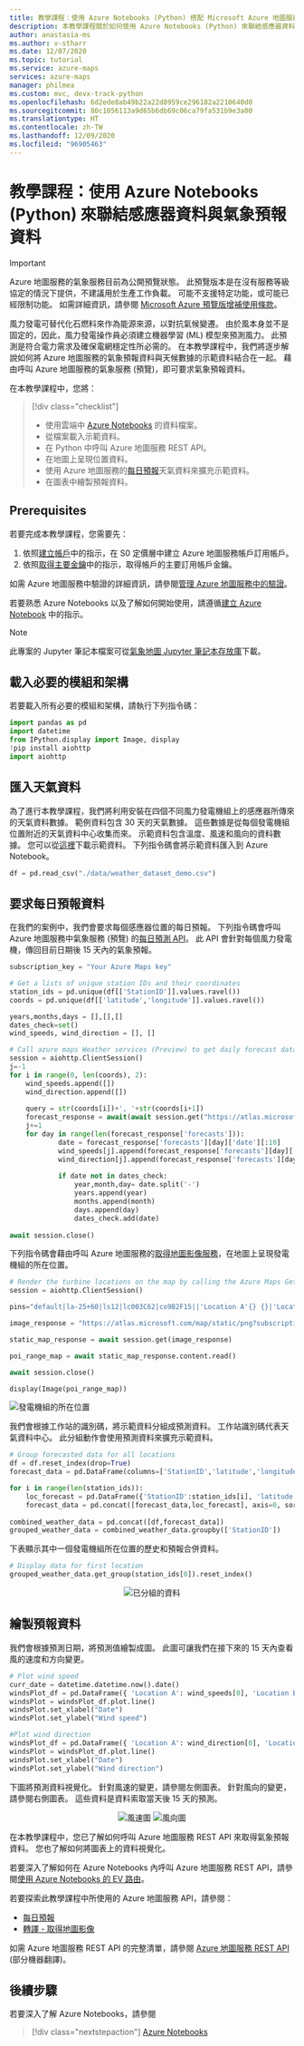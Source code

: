 ```yaml
---
title: 教學課程：使用 Azure Notebooks (Python) 搭配 Microsoft Azure 地圖服務來聯結感應器資料與氣象預報資料
description: 本教學課程關於如何使用 Azure Notebooks (Python) 來聯結感應器資料與得自 Microsoft Azure 地圖服務氣象服務的氣象預報資料。
author: anastasia-ms
ms.author: v-stharr
ms.date: 12/07/2020
ms.topic: tutorial
ms.service: azure-maps
services: azure-maps
manager: philmea
ms.custom: mvc, devx-track-python
ms.openlocfilehash: 6d2ede8ab49b22a22d8959ce296182a2210640d0
ms.sourcegitcommit: 80c1056113a9d65b6db69c06ca79fa531b9e3a00
ms.translationtype: HT
ms.contentlocale: zh-TW
ms.lasthandoff: 12/09/2020
ms.locfileid: "96905463"
---
```

# <a name="tutorial-join-sensor-data-with-weather-forecast-data-by-using-azure-notebooks-python"></a>教學課程：使用 Azure Notebooks (Python) 來聯結感應器資料與氣象預報資料

> [!IMPORTANT]
> Azure 地圖服務的氣象服務目前為公開預覽狀態。
> 此預覽版本是在沒有服務等級協定的情況下提供，不建議用於生產工作負載。 可能不支援特定功能，或可能已經限制功能。 如需詳細資訊，請參閱 [Microsoft Azure 預覽版增補使用條款](https://azure.microsoft.com/support/legal/preview-supplemental-terms/)。

風力發電可替代化石燃料來作為能源來源，以對抗氣候變遷。 由於風本身並不是固定的，因此，風力發電操作員必須建立機器學習 (ML) 模型來預測風力。 此預測是符合電力需求及確保電網穩定性所必需的。 在本教學課程中，我們將逐步解說如何將 Azure 地圖服務的氣象預報資料與天候數據的示範資料結合在一起。 藉由呼叫 Azure 地圖服務的氣象服務 (預覽)，即可要求氣象預報資料。

在本教學課程中，您將：

> [!div class="checklist"]
> * 使用雲端中 [Azure Notebooks](../notebooks/index.yml) 的資料檔案。
> * 從檔案載入示範資料。
> * 在 Python 中呼叫 Azure 地圖服務 REST API。
> * 在地圖上呈現位置資料。
> * 使用 Azure 地圖服務的[每日預報](/rest/api/maps/weather/getdailyforecastpreview)天氣資料來擴充示範資料。
> * 在圖表中繪製預報資料。


## <a name="prerequisites"></a>Prerequisites

若要完成本教學課程，您需要先：

1. 依照[建立帳戶](quick-demo-map-app.md#create-an-azure-maps-account)中的指示，在 S0 定價層中建立 Azure 地圖服務帳戶訂用帳戶。
2. 依照[取得主要金鑰](quick-demo-map-app.md#get-the-primary-key-for-your-account)中的指示，取得帳戶的主要訂用帳戶金鑰。


如需 Azure 地圖服務中驗證的詳細資訊，請參閱[管理 Azure 地圖服務中的驗證](./how-to-manage-authentication.md)。

若要熟悉 Azure Notebooks 以及了解如何開始使用，請遵循[建立 Azure Notebook](./tutorial-ev-routing.md#create-an-azure-notebooks-project) 中的指示。

> [!Note]
> 此專案的 Jupyter 筆記本檔案可從[氣象地圖 Jupyter 筆記本存放庫](https://github.com/Azure-Samples/Azure-Maps-Jupyter-Notebook/tree/master/AzureMapsJupyterSamples/Tutorials/Analyze%20Weather%20Data)下載。

## <a name="load-the-required-modules-and-frameworks"></a>載入必要的模組和架構

若要載入所有必要的模組和架構，請執行下列指令碼：

```python
import pandas as pd
import datetime
from IPython.display import Image, display
!pip install aiohttp
import aiohttp
```

## <a name="import-weather-data"></a>匯入天氣資料

為了進行本教學課程，我們將利用安裝在四個不同風力發電機組上的感應器所傳來的天氣資料數據。 範例資料包含 30 天的天氣數據。 這些數據是從每個發電機組位置附近的天氣資料中心收集而來。 示範資料包含溫度、風速和風向的資料數據。 您可以從[這裡](https://github.com/Azure-Samples/Azure-Maps-Jupyter-Notebook/tree/master/AzureMapsJupyterSamples/Tutorials/Analyze%20Weather%20Data/data)下載示範資料。 下列指令碼會將示範資料匯入到 Azure Notebook。

```python
df = pd.read_csv("./data/weather_dataset_demo.csv")
```

## <a name="request-daily-forecast-data"></a>要求每日預報資料

在我們的案例中，我們會要求每個感應器位置的每日預報。 下列指令碼會呼叫 Azure 地圖服務中氣象服務 (預覽) 的[每日預測 API](/rest/api/maps/weather/getdailyforecastpreview)。 此 API 會針對每個風力發電機，傳回目前日期後 15 天內的氣象預報。


```python
subscription_key = "Your Azure Maps key"

# Get a lists of unique station IDs and their coordinates 
station_ids = pd.unique(df[['StationID']].values.ravel())
coords = pd.unique(df[['latitude','longitude']].values.ravel())

years,months,days = [],[],[]
dates_check=set()
wind_speeds, wind_direction = [], []

# Call azure maps Weather services (Preview) to get daily forecast data for 15 days from current date
session = aiohttp.ClientSession()
j=-1
for i in range(0, len(coords), 2):
    wind_speeds.append([])
    wind_direction.append([])
    
    query = str(coords[i])+', '+str(coords[i+1])
    forecast_response = await(await session.get("https://atlas.microsoft.com/weather/forecast/daily/json?query={}&api-version=1.0&subscription-key={}&duration=15".format(query, subscription_key))).json()
    j+=1
    for day in range(len(forecast_response['forecasts'])):
            date = forecast_response['forecasts'][day]['date'][:10]
            wind_speeds[j].append(forecast_response['forecasts'][day]['day']['wind']['speed']['value'])
            wind_direction[j].append(forecast_response['forecasts'][day]['day']['windGust']['direction']['degrees'])
            
            if date not in dates_check:
                year,month,day= date.split('-')
                years.append(year)
                months.append(month)
                days.append(day)
                dates_check.add(date)
            
await session.close()
```

下列指令碼會藉由呼叫 Azure 地圖服務的[取得地圖影像服務](/rest/api/maps/render/getmapimage)，在地圖上呈現發電機組的所在位置。

```python
# Render the turbine locations on the map by calling the Azure Maps Get Map Image service
session = aiohttp.ClientSession()

pins="default|la-25+60|ls12|lc003C62|co9B2F15||'Location A'{} {}|'Location B'{} {}|'Location C'{} {}|'Location D'{} {}".format(coords[1],coords[0],coords[3],coords[2],coords[5],coords[4], coords[7],coords[6])

image_response = "https://atlas.microsoft.com/map/static/png?subscription-key={}&api-version=1.0&layer=basic&style=main&zoom=6&center={},{}&pins={}".format(subscription_key,coords[7],coords[6],pins)

static_map_response = await session.get(image_response)

poi_range_map = await static_map_response.content.read()

await session.close()

display(Image(poi_range_map))
```

![發電機組的所在位置](./media/weather-service-tutorial/location-map.png)


我們會根據工作站的識別碼，將示範資料分組成預測資料。 工作站識別碼代表天氣資料中心。 此分組動作會使用預測資料來擴充示範資料。

```python
# Group forecasted data for all locations
df = df.reset_index(drop=True)
forecast_data = pd.DataFrame(columns=['StationID','latitude','longitude','Year','Month','Day','DryBulbCelsius','WetBulbFarenheit','WetBulbCelsius','DewPointFarenheit','DewPointCelsius','RelativeHumidity','WindSpeed','WindDirection'])

for i in range(len(station_ids)):
    loc_forecast = pd.DataFrame({'StationID':station_ids[i], 'latitude':coords[0], 'longitude':coords[1], 'Year':years, 'Month':months, 'Day':days, 'WindSpeed':wind_speeds[i], 'WindDirection':wind_direction[i]})
    forecast_data = pd.concat([forecast_data,loc_forecast], axis=0, sort=False)
    
combined_weather_data = pd.concat([df,forecast_data])
grouped_weather_data = combined_weather_data.groupby(['StationID'])
```

下表顯示其中一個發電機組所在位置的歷史和預報合併資料。

```python
# Display data for first location
grouped_weather_data.get_group(station_ids[0]).reset_index()
```

<center>

![已分組的資料](./media/weather-service-tutorial/grouped-data.png)</center>

## <a name="plot-forecast-data"></a>繪製預報資料

我們會根據預測日期，將預測值繪製成圖。 此圖可讓我們在接下來的 15 天內查看風的速度和方向變更。

```python
# Plot wind speed
curr_date = datetime.datetime.now().date()
windsPlot_df = pd.DataFrame({ 'Location A': wind_speeds[0], 'Location B': wind_speeds[1], 'Location C': wind_speeds[2], 'Location D': wind_speeds[3]}, index=pd.date_range(curr_date,periods=15))
windsPlot = windsPlot_df.plot.line()
windsPlot.set_xlabel("Date")
windsPlot.set_ylabel("Wind speed")
```

```python
#Plot wind direction 
windsPlot_df = pd.DataFrame({ 'Location A': wind_direction[0], 'Location B': wind_direction[1], 'Location C': wind_direction[2], 'Location D': wind_direction[3]}, index=pd.date_range(curr_date,periods=15))
windsPlot = windsPlot_df.plot.line()
windsPlot.set_xlabel("Date")
windsPlot.set_ylabel("Wind direction")
```

下圖將預測資料視覺化。 針對風速的變更，請參閱左側圖表。 針對風向的變更，請參閱右側圖表。 這些資料是資料索取當天後 15 天的預測。

<center>

![風速圖](./media/weather-service-tutorial/speed-date-plot.png) ![風向圖](./media/weather-service-tutorial/direction-date-plot.png)</center>

在本教學課程中，您已了解如何呼叫 Azure 地圖服務 REST API 來取得氣象預報資料。 您也了解如何將圖表上的資料視覺化。

若要深入了解如何在 Azure Notebooks 內呼叫 Azure 地圖服務 REST API，請參閱[使用 Azure Notebooks 的 EV 路由](./tutorial-ev-routing.md)。

若要探索此教學課程中所使用的 Azure 地圖服務 API，請參閱：

* [每日預報](/rest/api/maps/weather/getdailyforecastpreview)
* [轉譯 - 取得地圖影像](/rest/api/maps/render/getmapimage)

如需 Azure 地圖服務 REST API 的完整清單，請參閱 [Azure 地圖服務 REST API](./consumption-model.md) \(部分機器翻譯\)。

## <a name="next-steps"></a>後續步驟

若要深入了解 Azure Notebooks，請參閱

> [!div class="nextstepaction"]
> [Azure Notebooks](../notebooks/index.yml)